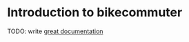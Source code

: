 # Introduction to bikecommuter

TODO: write [great documentation](http://jacobian.org/writing/what-to-write/)
